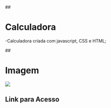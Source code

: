 ##<h1>Calculadora</h1>
 -Calculadora criada com javascript, CSS e HTML;

##<h1>Imagem</h1>
<img src="img/imgCalc">

## Link para Acesso
